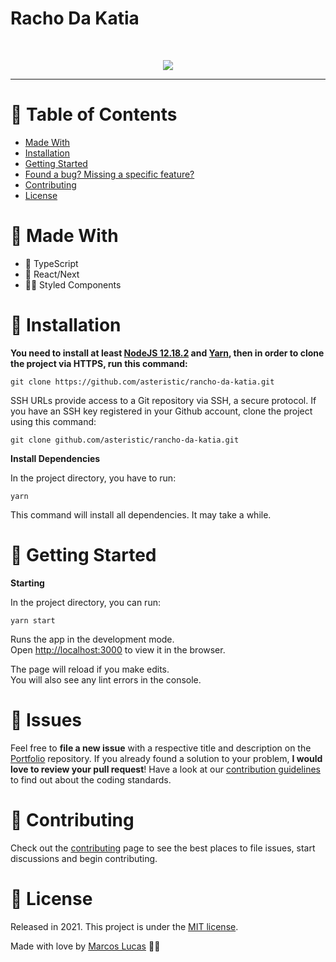 # Racho Da Katia

<br />
<p align="center"><img src=".github/rancho-da-katia.gif?raw=true"/></p>

---

# :pushpin: Table of Contents
* [Made With](#rocket-made-with)
* [Installation](#construction_worker-installation)
* [Getting Started](#runner-getting-started)
* [Found a bug? Missing a specific feature?](#bug-issues)
* [Contributing](#tada-contributing)
* [License](#closed_book-license)

# :rocket: Made With

* 👑 TypeScript 
* 💫 React/Next
* 💅🏻 Styled Components

# :construction_worker: Installation

**You need to install at least [NodeJS 12.18.2](https://nodejs.org/) and [Yarn](https://classic.yarnpkg.com/en/docs/install/), then in order to clone the project via HTTPS, run this command:**

```git clone https://github.com/asteristic/rancho-da-katia.git```

SSH URLs provide access to a Git repository via SSH, a secure protocol. If you have an SSH key registered in your Github account, clone the project using this command:

```git clone github.com/asteristic/rancho-da-katia.git```

**Install Dependencies**

In the project directory, you have to run:

`yarn`

This command will install all dependencies. It may take a while.

# :runner: Getting Started

**Starting**

In the project directory, you can run:

`yarn start`

Runs the app in the development mode.\
Open [http://localhost:3000](http://localhost:3000) to view it in the browser.

The page will reload if you make edits.\
You will also see any lint errors in the console.

# :bug: Issues

Feel free to **file a new issue** with a respective title and description on the [Portfolio](https://github.com/asteristic/rancho-da-katia/issues) repository. If you already found a solution to your problem, **I would love to review your pull request**! Have a look at our [contribution guidelines](https://github.com/asteristic/rancho-da-katia/blob/master/CONTRIBUTING.md) to find out about the coding standards.

# :tada: Contributing

Check out the [contributing](https://github.com/asteristic/rancho-da-katia/blob/master/CONTRIBUTING.md) page to see the best places to file issues, start discussions and begin contributing.

# :closed_book: License

Released in 2021.
This project is under the [MIT license](https://github.com/asteristic/rancho-da-katia/blob/master/LICENSE).

Made with love by [Marcos Lucas](https://github.com/marcosvaldeni) 💚🚀